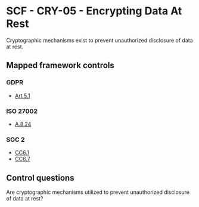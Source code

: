 # SCF - CRY-05 - Encrypting Data At Rest
Cryptographic mechanisms exist to prevent unauthorized disclosure of data at rest. 
## Mapped framework controls
### GDPR
- [Art 5.1](../gdpr/art5.md#Article-51)
  
### ISO 27002
- [A.8.24](../iso27002/a-8.md#a824)
  
### SOC 2
- [CC6.1](../soc2/cc61.md)
- [CC6.7](../soc2/cc67.md)
  
## Control questions
Are cryptographic mechanisms utilized to prevent unauthorized disclosure of data at rest? 
  